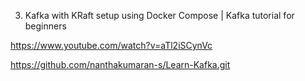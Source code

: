 03. Kafka with KRaft setup using Docker Compose | Kafka tutorial for beginners

https://www.youtube.com/watch?v=aTl2iSCynVc

https://github.com/nanthakumaran-s/Learn-Kafka.git
